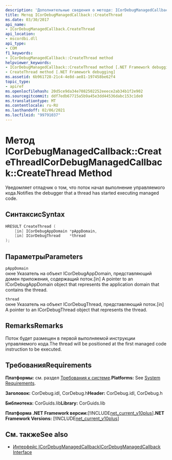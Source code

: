 ```yaml
---
description: 'Дополнительные сведения о методе: ICorDebugManagedCallback:: CreateThread'
title: Метод ICorDebugManagedCallback::CreateThread
ms.date: 03/30/2017
api_name:
- ICorDebugManagedCallback.CreateThread
api_location:
- mscordbi.dll
api_type:
- COM
f1_keywords:
- ICorDebugManagedCallback::CreateThread method
helpviewer_keywords:
- ICorDebugManagedCallback::CreateThread method [.NET Framework debugging]
- CreateThread method [.NET Framework debugging]
ms.assetid: 6b961728-21c4-4e8d-ae81-197458be62f4
topic_type:
- apiref
ms.openlocfilehash: 20d5ce9da34e7082502252eeece2ab34b1f2e902
ms.sourcegitcommit: ddf7edb67715a5b9a45e3dd44536dabc153c1de0
ms.translationtype: MT
ms.contentlocale: ru-RU
ms.lasthandoff: 02/06/2021
ms.locfileid: "99791037"
---
```

# <a name="icordebugmanagedcallbackcreatethread-method"></a><span data-ttu-id="4c5fa-103">Метод ICorDebugManagedCallback::CreateThread</span><span class="sxs-lookup"><span data-stu-id="4c5fa-103">ICorDebugManagedCallback::CreateThread Method</span></span>

<span data-ttu-id="4c5fa-104">Уведомляет отладчик о том, что поток начал выполнение управляемого кода.</span><span class="sxs-lookup"><span data-stu-id="4c5fa-104">Notifies the debugger that a thread has started executing managed code.</span></span>  
  
## <a name="syntax"></a><span data-ttu-id="4c5fa-105">Синтаксис</span><span class="sxs-lookup"><span data-stu-id="4c5fa-105">Syntax</span></span>  
  
```cpp  
HRESULT CreateThread (  
    [in] ICorDebugAppDomain *pAppDomain,  
    [in] ICorDebugThread    *thread  
);  
```  
  
## <a name="parameters"></a><span data-ttu-id="4c5fa-106">Параметры</span><span class="sxs-lookup"><span data-stu-id="4c5fa-106">Parameters</span></span>  

 `pAppDomain`  
 <span data-ttu-id="4c5fa-107">окне Указатель на объект ICorDebugAppDomain, представляющий домен приложения, содержащий поток.</span><span class="sxs-lookup"><span data-stu-id="4c5fa-107">[in] A pointer to an ICorDebugAppDomain object that represents the application domain that contains the thread.</span></span>  
  
 `thread`  
 <span data-ttu-id="4c5fa-108">окне Указатель на объект ICorDebugThread, представляющий поток.</span><span class="sxs-lookup"><span data-stu-id="4c5fa-108">[in] A pointer to an ICorDebugThread object that represents the thread.</span></span>  
  
## <a name="remarks"></a><span data-ttu-id="4c5fa-109">Remarks</span><span class="sxs-lookup"><span data-stu-id="4c5fa-109">Remarks</span></span>  

 <span data-ttu-id="4c5fa-110">Поток будет размещен в первой выполняемой инструкции управляемого кода.</span><span class="sxs-lookup"><span data-stu-id="4c5fa-110">The thread will be positioned at the first managed code instruction to be executed.</span></span>  
  
## <a name="requirements"></a><span data-ttu-id="4c5fa-111">Требования</span><span class="sxs-lookup"><span data-stu-id="4c5fa-111">Requirements</span></span>  

 <span data-ttu-id="4c5fa-112">**Платформы:** см. раздел [Требования к системе](../../get-started/system-requirements.md).</span><span class="sxs-lookup"><span data-stu-id="4c5fa-112">**Platforms:** See [System Requirements](../../get-started/system-requirements.md).</span></span>  
  
 <span data-ttu-id="4c5fa-113">**Заголовок:** CorDebug.idl, CorDebug.h</span><span class="sxs-lookup"><span data-stu-id="4c5fa-113">**Header:** CorDebug.idl, CorDebug.h</span></span>  
  
 <span data-ttu-id="4c5fa-114">**Библиотека:** CorGuids.lib</span><span class="sxs-lookup"><span data-stu-id="4c5fa-114">**Library:** CorGuids.lib</span></span>  
  
 <span data-ttu-id="4c5fa-115">**Платформа .NET Framework версии:**[!INCLUDE[net_current_v10plus](../../../../includes/net-current-v10plus-md.md)]</span><span class="sxs-lookup"><span data-stu-id="4c5fa-115">**.NET Framework Versions:** [!INCLUDE[net_current_v10plus](../../../../includes/net-current-v10plus-md.md)]</span></span>  
  
## <a name="see-also"></a><span data-ttu-id="4c5fa-116">См. также</span><span class="sxs-lookup"><span data-stu-id="4c5fa-116">See also</span></span>

- [<span data-ttu-id="4c5fa-117">Интерфейс ICorDebugManagedCallback</span><span class="sxs-lookup"><span data-stu-id="4c5fa-117">ICorDebugManagedCallback Interface</span></span>](icordebugmanagedcallback-interface.md)
